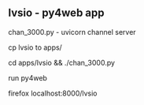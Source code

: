 ## lvsio - py4web app

chan_3000.py - uvicorn channel server

cp lvsio to apps/

cd apps/lvsio && ./chan_3000.py

run py4web

firefox localhost:8000/lvsio


